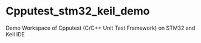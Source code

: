 # Cpputest_stm32_keil_demo
Demo Workspace of Cpputest (C/C++ Unit Test Framework) on STM32 and Keil IDE
